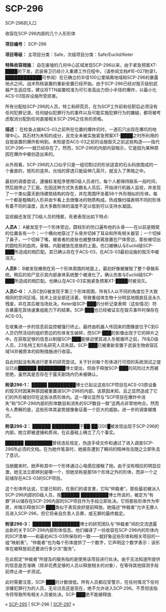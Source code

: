 # SCP-296
                        




SCP-296的入口





收容在SCP-296内部的几个人形形体



**项目编号：** SCP-296

**项目等级：** 主项目分类：Safe，次级项目分类：Safe/Euclid/Keter

**特殊收容措施：** 自在废墟的几何中心区域发现SCP-296以来，由于紧急预案XT-████的下发，武装保卫已经介入重建工作日程中。（请参阅文档#1E–027附录1，████████████可参阅）在已确立的半径100公里隔离地域和SCP-296的暴露地点之间，战术热核装置的重新安置已经开始。由于SCP-296已经对毁灭级别武器产生适应性，建议将TTN装置校准为可引发高出力但小半径的爆炸，以最小化ACS-03现存设施所受损害。

所有分配给SCP-296的人员，特工和研究员，在为SCP工作前和任职后必须没有任何犯罪记录。任何疑似犯罪行为的事件以及可能实施犯罪行为的嫌疑，都将被考虑取消分配到任何直接相关SCP-296之任务的资格。

**描述：** 在检查占据ACS-03之前所在位置的爆炸坑时，一道石穴出现在爆坑的地理中心。其石材为未知的成分，且完全未被实施紧急预案XT-████之时所利用的自毁装置的爆炸影响到。未知是否ACS-03之前的设施毁灭之前这些构造——指代SCP-296——就已经存在了。然而，SCP-296的内部内容暗示，它是因为某种原因在爆炸中被创造出来的。

从外观看，SCP-296的入口似乎只是一组切割过的形状适宜的石头码放围成的一个垂直的，矩形的竖井。光线的穿透只能延伸几英尺，就没入了黑暗之中。

最初的调查尝试，遵循标准程序使用D级人员进行。每个人都保持联系一段时间，然后就停止了汇报。在因这种方式失去数名人员后，开始进行机器人监视，并发现了一个类似露天剧场建筑结构的存在，并在周围环坐着56个外形相似的形体。每一个都是粗略的人形并由乍看上去很像冰的物质构成。热成像扫描表明不同的形体有着不同的温度，且大多数形体的温度不足以低到可以支持水凝固。

监视器还发现了D级人员的残骸，死者表现出如下特点:

**人员A：** A被发现于一个形体旁边，圆柱形的伤口遍布他的头骨——在以前是眼窝的位置各有一个；一个横向地穿过了头骨并切掉了耳朵和所有相关器官；一个切掉了鼻子，一个切掉了嘴，被害者的皮肤也被整体剥离放置在尸体旁边，那些被切出的圆柱形的血肉，骨骼，内脏被放在皮肤的上面。伤口被确认与Euclid级SCP-███所造成的相匹配。其已确认存在于ACS-03，在ACS-03最初设施的毁灭中被消灭。

**人员B：** B被发现瘫倒在另一个形体周围的地面上，最初好像被摧毁了整个骨骼系统。稍后的验尸显示其内部身体系统整个被液化了。确认伤害与Euclid级SCP-███所造成的相匹配。也确认在ACS-03实施紧急预案XT-████时被消灭。

**人员C-G：** 人员C到G被发现于第三个形体周围，所有5人以不同的角度位于大致相同的空间区域。技术上说全部还活着，导致重组体生物十分明显地既疯狂且永久残废，并在其后被当场处决。Keter级SCP-███的分析记录表明（这些情况）符合暴露在其快速重组能力下的结果。SCP-███也已经被证实在毁灭事件时保存在ACS-03。

在收集进一步的信息前监控被强行终止。最终由机器人传回来的图像是位于C到G人员仍然活动的组织旁边的形体发生破碎，而SCP-███的影像出现于它的碎片之中。在获取足够的信息以制服SCP-███能够迫使其进入冬眠循环之前，76名D级人员，23名特工和5名研究人员失踪。SCP-███已被重新安置于武装生物收容区域14并被原本的抑制措施进行收容。

自此时起没有再进行更多的研究尝试。关于针对每个形体进行可控的系统测试之提议已由██████·█████████博士提出，但由于释放SCP-███的风险过大而被拒绝，虽然其是否存在于露天剧场内仍未被确认。

**附录296-1：** █████ █████████博士已拟议这些SCP项目在ACS-03原设备的毁灭时因某种原因被重置进SCP-296的内部。该原因未知，且之显然造成了它们的外形被封印在这些冰质形体内。这一理论显然与“SCP项目在爆炸中消失”和“SCP-296内部的形体数目和消失的SCP数目一致”这两点非常地吻合。然而令人费解的是，这些形体其姿势就像象征着一个巨大的威胁。进一步的调查被推迟。

**附录296-2：** ██████ █████████于██/██/200█被发现出现于SCP-296的内部。她立即被逮捕和质询，在此基础上确立了几个事实。

██████ █████████曾经违反规定，伪造手续文件和通过了进入调查SCP-296所必须的文档。在为她作笔录时，她报告遭到了瞬间的精神攻击随之立即失去了意识。

当她醒来时，她声称其中一个形体通过心电感应接触了她。由于没有相应的明显应激，她无法立即辨别是哪一个，但她坚称是那56个形体之外的形体，而非一个之前储存在ACS-03的SCP项目。

这个形体传达说，它是已知的，在我们的语言里，它叫“仲裁者”。那些最初被派入SCP-296内部的D级人员，按██████ █████████博士所说的，被定为“有罪”并以储存在SCP-296内部的SCP项目作为手段立即处决。它将那些形体作为牢房，并暗示释放SCP-███类似于表现良好提前释放。她描述“仲裁者”允许无罪人员进入SCP-296，但它将亲自负责人员罪，或无罪的最终裁定。

**附录296-3：** ██████ █████████博士的研究团队与“仲裁者”间的交流透露出新的关于SCP-296内部形体信息。他们编译了一份收容在SCP-296内的形体内的SCP清单——和最初ACS-03所保存的一致——就好象这些形体和相关项目的一组“映射表”。“仲裁者”也为每个形体提供了一个数字，它声明这个数字表示：该形体在被释放前还要进行多少次“服务”。

在此假定“仲裁者”所提及的服务指的是使用该项目进行处决。由于无法知道所提供的信息是否准确（除非花费足够的人员以释放相关的对象），在等待其他探测手段前停止进一步测试。

此时需要注意，SCP-███的计数很低。所有人员都应受警示，在任何情况下任何涉嫌犯罪行为的人员，无论过去还是现在，绝不允许进入SCP-296。不贯彻该指令将导致所有相关人员被处决。SCP-███绝不能被释放.



« [SCP-295](/scp-295) | SCP-296 | [SCP-297](/scp-297) »





                    